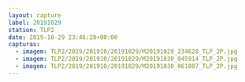 ```yaml
---
layout: capture
label: 20191029
station: TLP2
date: 2019-10-29 23:46:28+00:00
capturas:
  - imagem: TLP2/2019/201910/20191029/M20191029_234628_TLP_2P.jpg
  - imagem: TLP2/2019/201910/20191029/M20191030_045914_TLP_2P.jpg
  - imagem: TLP2/2019/201910/20191029/M20191030_061807_TLP_2P.jpg
---
```

